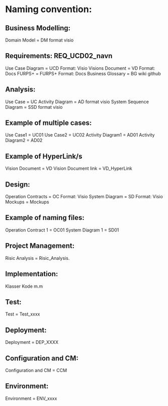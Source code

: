 # Naming convention:

## Business Modelling:
Domain Model = DM
format visio

## Requirements: REQ_UCD02_navn
Use Case Diagram = UCD
Format: Visio
Visions Document = VD
Format: Docs
FURPS+ = FURPS+
Format: Docs
Business Glossary = BG
wiki github

## Analysis:
Use Case = UC
Activity Diagram = AD
format visio
System Sequence Diagram = SSD
format visio

## Example of multiple cases:
Use Case1 = UC01
Use Case2 = UC02
Activity Diagram1 = AD01
Activity Diagram2 = AD02

## Example of HyperLink/s
Vision Document  = VD
Vision Document link = VD_HyperLink

## Design:
Operation Contracts = OC
Format: Visio
System Diagram = SD
Format: Visio
Mockups = Mockups

## Example of naming files:
Operation Contract 1 = OC01
System Diagram 1 = SD01

## Project Management:
Risic Analysis = Risic_Analysis.

## Implementation:
Klasser
Kode m.m

## Test:
Test = Test_xxxx

## Deployment:
Deployment = DEP_XXXX

## Configuration and CM:
Configuration and CM = CCM

## Environment:
Environment = ENV_xxxx

